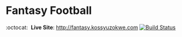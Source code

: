 Fantasy Football
=======

:octocat: &nbsp;**Live Site**: http://fantasy.kossyuzokwe.com [![Build Status](https://travis-ci.org/delkopiso/fantasy.svg?branch=master)](https://travis-ci.org/delkopiso/fantasy)